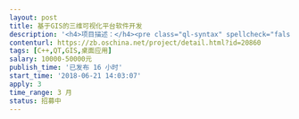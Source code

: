 ```yaml
---                
layout: post       
title: 基于GIS的三维可视化平台软件开发           
description: '<h4>项目描述：</h4><pre class="ql-syntax" spellcheck="false">一、详细需求：</br></br>1. 基于开源三维引擎OSGE开发（开发环境：VS2010或以上、C++语言、QT5.6或以上），软件架构支持对导入数据的直接内存操作；</br></br>2. 具有加载空间数据、矢量数据的功能；具有新增、编辑和管理点、线、面、文本图层的功能，具有支持地图标签的功能；</br></br>3. 支持高程数据导入和卫片导入(针对大的地形数据或卫片的导入、显示、漫游高效，即不延迟、不卡顿)；</br></br>4. 后台数据管理支持WMS（网络地图服务）规范；</br></br>5. 支持地球体、飞行功能，飞行到局部区域能够显示三维场景，支持三维地形的漫游、三维物体创建；</br></br>6. 具有类似于GoogleEarth的人机界面。</br></br></br>二、验收标准</br></br>1. 对软件进行测试，确认是否完成以上的基本功能需求；</br></br>2. 需要提交关于该项目的所有源代码；</br></br>3. 需要提交关于该项目的的开发文档；</br></br>4. 确保在3-6月的工作时间内完成并提交工作成果。</br></br></br>三、团队要求</br></br>1. 希望找在OSGE开发方面具有丰富经验的个人或团队承接这个项目，具有相关项目的DEMO软件；</br></br>2. 希望项目承接方在北京地区。</br></pre><p><br></p>'     
contenturl: https://zb.oschina.net/project/detail.html?id=20860      
tags: [C++,QT,GIS,桌面应用]            
salary: 10000-50000元          
publish_time: '已发布 16 小时'         
start_time: '2018-06-21 14:03:07'           
apply: 3                   
time_range: 3 月              
status: 招募中                  
---                 
```

